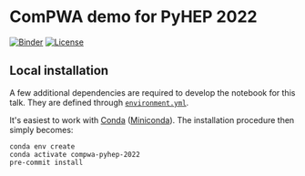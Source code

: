 # ComPWA demo for PyHEP 2022

[![Binder](https://mybinder.org/badge_logo.svg)](https://mybinder.org/v2/gh/ComPWA/PyHEP2022/main?urlpath=%2Fnotebooks%2Ftalk.ipynb)
[![License](https://img.shields.io/badge/License-BSD_3--Clause-blue.svg)](https://opensource.org/licenses/BSD-3-Clause)

## Local installation

A few additional dependencies are required to develop the notebook for this talk. They are defined through [`environment.yml`](./environment.yml).

It's easiest to work with [Conda](https://docs.conda.io/en/latest/index.html) ([Miniconda](https://docs.conda.io/en/latest/miniconda.html)). The installation procedure then simply becomes:

```shell
conda env create
conda activate compwa-pyhep-2022
pre-commit install
```
